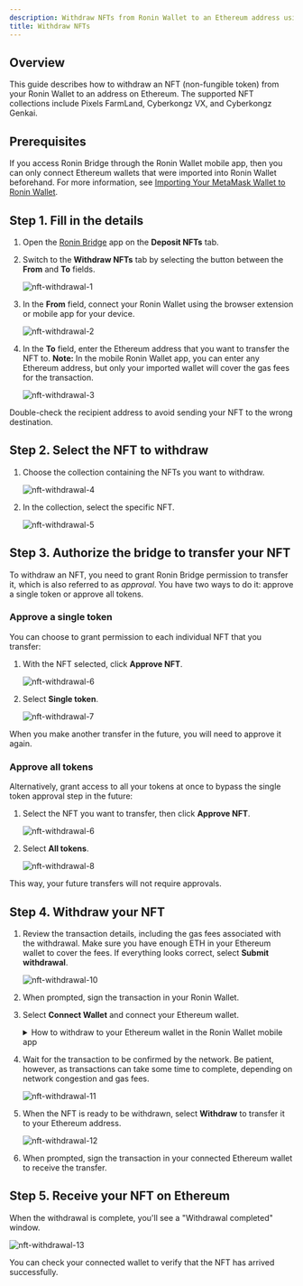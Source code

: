 ```yaml
---
description: Withdraw NFTs from Ronin Wallet to an Ethereum address using Ronin Bridge.
title: Withdraw NFTs
---
```


## Overview

This guide describes how to withdraw an NFT (non-fungible token) from your Ronin Wallet to an address on Ethereum. The supported NFT collections include Pixels FarmLand, Cyberkongz VX, and Cyberkongz Genkai.

## Prerequisites

If you access Ronin Bridge through the Ronin Wallet mobile app, then you can only connect Ethereum wallets that were imported into Ronin Wallet beforehand. For more information, see [Importing Your MetaMask Wallet to Ronin Wallet](https://support.roninchain.com/hc/en-us/articles/14862812718107-Importing-Your-MetaMask-Wallet-to-Ronin-Wallet).

## Step 1. Fill in the details

1. Open the [Ronin Bridge](https://app.roninchain.com/bridge) app on the **Deposit NFTs** tab.
2. Switch to the **Withdraw NFTs** tab by selecting the button between the **From** and **To** fields.

   ![nft-withdrawal-1](../assets/nft-withdrawal-1.png)

3. In the **From** field, connect your Ronin Wallet using the browser extension or mobile app for your device.

   ![nft-withdrawal-2](../assets/nft-withdrawal-2.png)

4. In the **To** field, enter the Ethereum address that you want to transfer the NFT to. **Note:** In the mobile Ronin Wallet app, you can enter any Ethereum address, but only your imported wallet will cover the gas fees for the transaction.

   ![nft-withdrawal-3](../assets/nft-withdrawal-3.png)

Double-check the recipient address to avoid sending your NFT to the wrong destination.

## Step 2. Select the NFT to withdraw

1. Choose the collection containing the NFTs you want to withdraw.

   ![nft-withdrawal-4](../assets/nft-withdrawal-4.png)

2. In the collection, select the specific NFT.

   ![nft-withdrawal-5](../assets/nft-withdrawal-5.png)

## Step 3. Authorize the bridge to transfer your NFT

To withdraw an NFT, you need to grant Ronin Bridge permission to transfer it, which is also referred to as *approval*. You have two ways to do it: approve a single token or approve all tokens.

### Approve a single token

You can choose to grant permission to each individual NFT that you transfer:

1. With the NFT selected, click **Approve NFT**.

   ![nft-withdrawal-6](../assets/nft-withdrawal-6.png)

2. Select **Single token**.

   ![nft-withdrawal-7](../assets/nft-withdrawal-7.png)

When you make another transfer in the future, you will need to approve it again.

### Approve all tokens

Alternatively, grant access to all your tokens at once to bypass the single token approval step in the future:

1. Select the NFT you want to transfer, then click **Approve NFT**.

   ![nft-withdrawal-6](../assets/nft-withdrawal-6.png)

2. Select **All tokens**.

   ![nft-withdrawal-8](../assets/nft-withdrawal-8.png)

This way, your future transfers will not require approvals.

## Step 4. Withdraw your NFT

1. Review the transaction details, including the gas fees associated with the withdrawal. Make sure you have enough ETH in your Ethereum wallet to cover the fees. If everything looks correct, select **Submit withdrawal**.

   ![nft-withdrawal-10](../assets/nft-withdrawal-10.png)

2. When prompted, sign the transaction in your Ronin Wallet.
3. Select **Connect Wallet** and connect your Ethereum wallet.

   <details>
      <summary>
        How to withdraw to your Ethereum wallet in the Ronin Wallet mobile app
      </summary>
      You have two options of paying the gas fees. One option is to pay directly using your imported wallet. The other option is to copy the transaction hash, open it in your browser, and connect any other Ethereum account to pay the fees.

      To pay using another wallet, follow these steps:
      <ol>
      <li>Select the icon to copy the transaction hash.</li>
      <li>Paste the link in your browser, select **Withdraw**, and then connect your other Ethereum wallet to pay the fees.</li>
      </ol>
      <div>![ronin-wallet-mobile-withdrawal-external](../assets/ronin-wallet-mobile-withdrawal-external.png)</div>

      To pay using your imported wallet, follow these steps:
      <ol>
      <li>Select ***Connect Wallet***.</li>
      <li>Select the multichain Ronin Mobile 2.0.</li>
      <li>Confirm the network switch to Ethereum.</li>
      <li>Select **Withdraw**.</li>
      </ol>
      <div>![ronin-wallet-mobile-withdrawal](../assets/ronin-wallet-mobile-withdrawal.png)</div>
   </details>

4. Wait for the transaction to be confirmed by the network. Be patient, however, as transactions can take some time to complete, depending on network congestion and gas fees.

   ![nft-withdrawal-11](../assets/nft-withdrawal-11.png)

5. When the NFT is ready to be withdrawn, select **Withdraw** to transfer it to your Ethereum address.

   ![nft-withdrawal-12](../assets/nft-withdrawal-12.png)

6. When prompted, sign the transaction in your connected Ethereum wallet to receive the transfer.

## Step 5. Receive your NFT on Ethereum

When the withdrawal is complete, you'll see a "Withdrawal completed" window.

![nft-withdrawal-13](../assets/nft-withdrawal-13.png)

You can check your connected wallet to verify that the NFT has arrived successfully.
